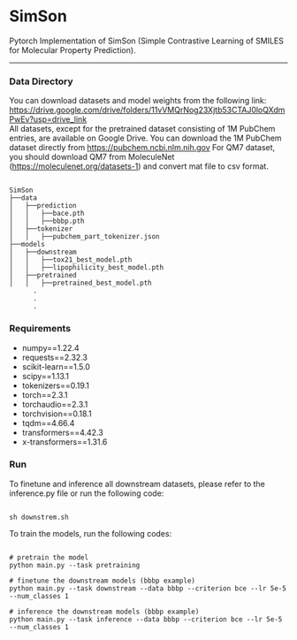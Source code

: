 # SimSon

Pytorch Implementation of SimSon (Simple Contrastive Learning of SMILES for Molecular Property Prediction).

----------------
### Data Directory
You can download datasets and model weights from the following link: https://drive.google.com/drive/folders/11vVMQrNog23Xjtb53CTAJ0loQXdmPwEv?usp=drive_link  
All datasets, except for the pretrained dataset consisting of 1M PubChem entries, are available on Google Drive.
You can download the 1M PubChem dataset directly from https://pubchem.ncbi.nlm.nih.gov
For QM7 dataset, you should download QM7 from MoleculeNet (https://moleculenet.org/datasets-1) and convert mat file to csv format.
<pre><code>
SimSon
├──data
│   ├──prediction
│   │   ├──bace.pth
│   │   ├──bbbp.pth
│   ├──tokenizer
│   │   ├──pubchem_part_tokenizer.json
├──models
│   ├──downstream
│   │   ├──tox21_best_model.pth
│   │   ├──lipophilicity_best_model.pth
│   ├──pretrained
│   │   ├──pretrained_best_model.pth
      .
      .
      .
</code></pre>

### Requirements
* numpy==1.22.4
* requests==2.32.3
* scikit-learn==1.5.0
* scipy==1.13.1
* tokenizers==0.19.1
* torch==2.3.1
* torchaudio==2.3.1
* torchvision==0.18.1
* tqdm==4.66.4
* transformers==4.42.3
* x-transformers==1.31.6

### Run
To finetune and inference all downstream datasets, please refer to the inference.py file or run the following code:
<pre><code>
sh downstrem.sh
</code></pre>

To train the models, run the following codes:
<pre><code>
# pretrain the model
python main.py --task pretraining

# finetune the downstream models (bbbp example)
python main.py --task downstream --data bbbp --criterion bce --lr 5e-5 --num_classes 1

# inference the downstream models (bbbp example)
python main.py --task inference --data bbbp --criterion bce --lr 5e-5 --num_classes 1
</code></pre>




